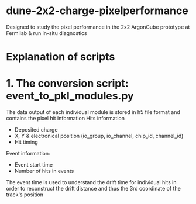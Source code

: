 # dune-2x2-charge-pixelperformance

Designed to study the pixel performance in the 2x2 ArgonCube prototype at Fermilab & run in-situ diagnostics

# Explanation of scripts

# 1. The conversion script: event_to_pkl_modules.py

The data output of each individual module is stored in h5 file format and contains the pixel hit information
  Hits information
  
  - Deposited charge
  - X, Y & electronical position (io_group, io_channel, chip_id, channel_id)
  - Hit timing
    
  Event information:
  - Event start time
  - Number of hits in events

  The event time is used to understand the drift time for individual hits in order to reconstruct the drift distance and thus the 3rd coordinate of the track's position

